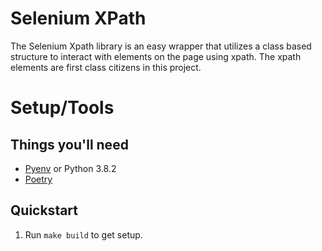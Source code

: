 # Selenium XPath
The Selenium Xpath library is an easy wrapper that utilizes a class based structure to
interact with elements on the page using xpath. The xpath elements are first class
citizens in this project.

# Setup/Tools

## Things you'll need
* [Pyenv](https://github.com/pyenv/pyenv) or Python 3.8.2
* [Poetry](https://python-poetry.org/)

## Quickstart
1. Run `make build` to get setup.
